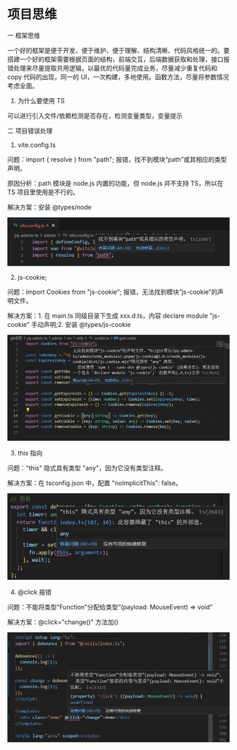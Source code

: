 # 项目思维

一 框架思维

一个好的框架是便于开发、便于维护、便于理解、结构清晰、代码风格统一的。要搭建一个好的框架需要根据页面的结构，前端交互，后端数据获取和处理，接口报错处理来尽量提取共用逻辑，以最优的代码量完成业务，尽量减少重复代码和 copy 代码的出现，同一的 UI，一次构建，多地使用。函数方法，尽量将参数情况考虑全面。

1. 为什么要使用 TS

可以进行引入文件/依赖检测是否存在，检测变量类型，变量提示

二 项目错误处理

1. vite.config.ts

问题：import { resolve } from "path"; 报错，找不到模块“path”或其相应的类型声明。

原因分析：path 模块是 node.js 内置的功能，但 node.js 并不支持 TS，所以在 TS 项目里使用是不行的。

解决方案：安装 @types/node

<img src="../../../images/项目思维/1.jpg"/>

2. js-cookie;

问题：import Cookies from "js-cookie"; 报错，无法找到模块“js-cookie”的声明文件。

解决方案：1. 在 main.ts 同级目录下生成 xxx.d.ts，内容 declare module "js-cookie" 手动声明;2. 安装 @types/js-cookie

<img src="../../../images/项目思维/2.jpg">

3. this 指向

问题："this" 隐式具有类型 "any"，因为它没有类型注释。

解决方案：在 tsconfig.json 中，配置 "noImplicitThis": false。

<img src="../../../images/项目思维/3.jpg">

4. @click 报错

问题：不能将类型“Function”分配给类型“(payload: MouseEvent) => void”

解决方案：@click="change()" 方法加()

<img src="../../../images/项目思维/4.jpg" />
